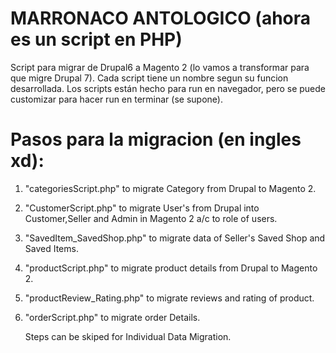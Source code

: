 # MARRONACO ANTOLOGICO (ahora es un script en PHP)

Script para migrar de Drupal6 a Magento 2 (lo vamos a transformar para que migre Drupal 7).
Cada script tiene un nombre segun su funcion desarrollada.
Los scripts están hecho para run en navegador, pero se puede customizar para hacer run en terminar (se supone).


# Pasos para la migracion (en ingles xd):
1. "categoriesScript.php" to migrate Category from Drupal to Magento 2.
2. "CustomerScript.php" to migrate User's from Drupal into Customer,Seller and Admin in Magento 2 a/c to role of users.
3. "SavedItem_SavedShop.php" to migrate data of Seller's Saved Shop and Saved Items.
4. "productScript.php" to migrate product details from Drupal to Magento 2.
5. "productReview_Rating.php" to migrate reviews and rating of product.
6. "orderScript.php" to migrate order Details. 
    
   Steps can be skiped for Individual Data Migration.
